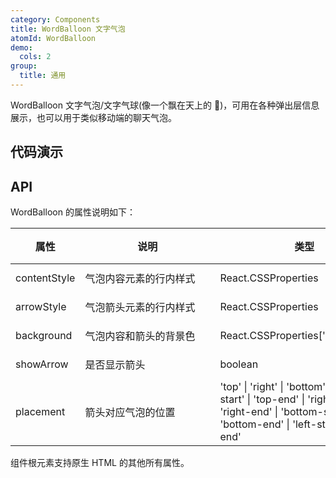 ```yaml
---
category: Components
title: WordBalloon 文字气泡
atomId: WordBalloon
demo:
  cols: 2
group:
  title: 通用
---
```


WordBalloon 文字气泡/文字气球(像一个飘在天上的 🎈)，可用在各种弹出层信息展示，也可以用于类似移动端的聊天气泡。

## 代码演示

<!-- prettier-ignore -->
<code src="./demo/basic.tsx"></code>

## API

WordBalloon 的属性说明如下：

| 属性         | 说明                                                    | 类型                                                                                                                                                               | 默认值 | 版本 |
| ------------ | ------------------------------------------------------- | ------------------------------------------------------------------------------------------------------------------------------------------------------------------ | ------ | ---- |
| contentStyle | 气泡内容元素的行内样式                                  | React.CSSProperties                                                                                                                                                | --     | --   |
| arrowStyle   | 气泡箭头元素的行内样式                                  | React.CSSProperties                                                                                                                                                | --     | --   |
| background   | 气泡内容和箭头的背景色                                  | React.CSSProperties['background']                                                                                                                                  | --     | --   |
| showArrow    | 是否显示箭头                                            | boolean                                                                                                                                                            | true   | --   |
| placement    | 箭头对应气泡的位置<br /><div style="width:200px"></div> | 'top' \| 'right' \| 'bottom' \| 'left' \| 'top-start' \| 'top-end' \| 'right-start' \| 'right-end' \| 'bottom-start' \| 'bottom-end' \| 'left-start' \| 'left-end' | 'top'  | --   |

组件根元素支持原生 HTML 的其他所有属性。

